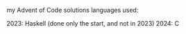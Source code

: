 my Advent of Code solutions
languages used:

2023: Haskell (done only the start, and not in 2023)
2024: C
